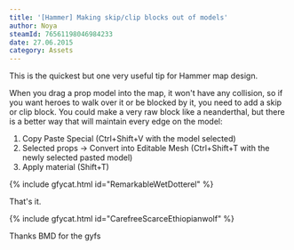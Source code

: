 ```yaml
---
title: '[Hammer] Making skip/clip blocks out of models'
author: Noya
steamId: 76561198046984233
date: 27.06.2015
category: Assets
---
```


This is the quickest but one very useful tip for Hammer map design. 

When you drag a prop model into the map, it won't have any collision, so if you want heroes to walk over it or be blocked by it, you need to add a skip or clip block. You could make a very raw block like a neanderthal, but there is a better way that will maintain every edge on the model:

1. Copy Paste Special (Ctrl+Shift+V with the model selected)
2. Selected props -> Convert into Editable Mesh (Ctrl+Shift+T with the newly selected pasted model)
3. Apply material (Shift+T)

{% include gfycat.html id="RemarkableWetDotterel" %}

That's it.

{% include gfycat.html id="CarefreeScarceEthiopianwolf" %}

Thanks BMD for the gyfs